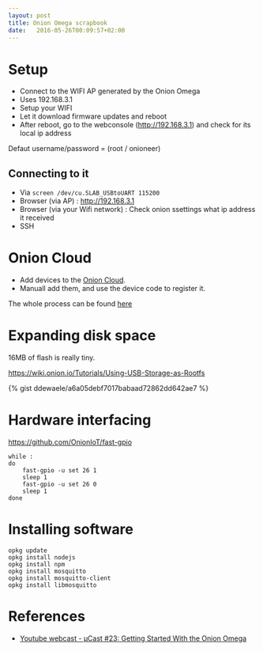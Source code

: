 ```yaml
---
layout: post
title: Onion Omega scrapbook
date:   2016-05-26T00:09:57+02:00
---
```


# Setup

- Connect to the WIFI AP generated by the Onion Omega
- Uses 192.168.3.1
- Setup your WIFI
- Let it download firmware updates and reboot
- After reboot, go to the webconsole (http://192.168.3.1) and check for its local ip address

Defaut username/password = (root / onioneer)

## Connecting to it

- Via `screen /dev/cu.SLAB_USBtoUART 115200`
- Browser (via AP) : http://192.168.3.1
- Browser (via your Wifi network) : Check onion ssettings what ip address it received
- SSH 

# Onion Cloud

- Add devices to the [Onion Cloud](https://cloud.onion.io/). 
- Manuall add them, and use the device code to register it.

The whole process can be found [here](https://wiki.onion.io/Documentation/Cloud/Steup-Omega-for-the-Onion-Cloud)

# Expanding disk space

16MB of flash is really tiny.

https://wiki.onion.io/Tutorials/Using-USB-Storage-as-Rootfs


{% gist ddewaele/a6a05debf7017babaad72862dd642ae7 %}

# Hardware interfacing

https://github.com/OnionIoT/fast-gpio


```shell
while :
do
	fast-gpio -u set 26 1
	sleep 1
	fast-gpio -u set 26 0	
	sleep 1
done
```

# Installing software

```
opkg update
opkg install nodejs
opkg install npm
opkg install mosquitto
opkg install mosquitto-client
opkg install libmosquitto
```

# References

- [Youtube webcast - µCast #23: Getting Started With the Onion Omega ](https://www.youtube.com/watch?v=gmK0dIsEkjQ)

